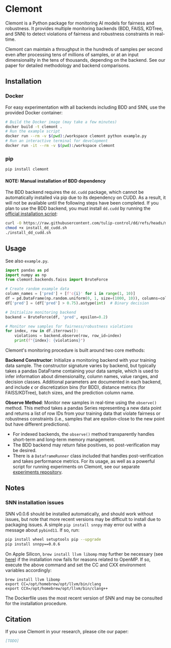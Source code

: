 # Clemont

Clemont is a Python package for monitoring AI models for fairness and robustness. It provides multiple monitoring backends (BDD, FAISS, KDTree, and SNN) to detect violations of fairness and robustness constraints in real-time. 

Clemont can maintain a throughput in the hundreds of samples per second even after processing tens of millions of samples, or at an input dimensionality in the tens of thousands, depending on the backend. See our paper for detailed methodology and backend comparisons.

## Installation

### Docker

For easy experimentation with all backends including BDD and SNN, use the provided Docker container:

```bash
# Build the Docker image (may take a few minutes)
docker build -t clemont .
# Run the example script
docker run --rm -v $(pwd):/workspace clemont python example.py
# Run an interactive terminal for development
docker run -it --rm -v $(pwd):/workspace clemont
```

### pip

```bash
pip install clemont
```

#### NOTE: Manual installation of BDD dependency

The BDD backend requires the `dd.cudd` package, which cannot be automatically installed via pip due to its dependency on CUDD. As a result, it will not be available until the following steps have been completed. If you plan to use the BDD backend, you must install `dd.cudd` by running the [official installation script](https://github.com/tulip-control/dd/blob/main/examples/install_dd_cudd.sh):

```bash
curl -O https://raw.githubusercontent.com/tulip-control/dd/refs/heads/main/examples/install_dd_cudd.sh
chmod +x install_dd_cudd.sh
./install_dd_cudd.sh
```

## Usage

See also `example.py`.

```python
import pandas as pd
import numpy as np
from clemont.backends.faiss import BruteForce

# Create random example data
column_names = ['pred'] + [f'c{i}' for i in range(1, 10)]
df = pd.DataFrame(np.random.uniform(0, 1, size=(1000, 10)), columns=column_names)
df['pred'] = (df['pred'] > 0.75).astype(int)  # Binary decision

# Initialize monitoring backend
backend = BruteForce(df, 'pred', epsilon=0.2)

# Monitor new samples for fairness/robustness violations
for index, row in df.iterrows():
    violations = backend.observe(row, row_id=index)
    print(f"{index}: {violations}")
```

Clemont's monitoring procedure is built around two core methods:

**Backend Constructor**: Initialize a monitoring backend with your training data sample. The constructor signature varies by backend, but typically takes a pandas DataFrame containing your data sample, which is used to infer information about dimensionality, column names, value ranges, and decision classes. Additional parameters are documented in each backend, and include $\epsilon$ or discretization bins (for BDD), distance metrics (for FAISS/KDTree), batch sizes, and the prediction column name.

**Observe Method**: Monitor new samples in real-time using the `observe()` method. This method takes a pandas Series representing a new data point and returns a list of row IDs from your training data that violate fairness or robustness constraints (i.e., samples that are epsilon-close to the new point but have different predictions). 

* For indexed backends, the `observe()` method transparently handles short-term and long-term memory management.
* The BDD backend may return false positives, so post-verification may be desired.
* There is a `DataframeRunner` class included that handles post-verification and takes performance metrics. For its usage, as well as a powerful script for running experiments on Clemont, see our separate [experiments repository](https://github.com/ariez-xyz/aimon). 


## Notes

### SNN installation issues

SNN v0.0.6 should be installed automatically, and should work without issues, but note that more recent versions may be difficult to install due to packaging issues. A simple `pip install snnpy` may error out with a message about `pybind11`. If so, run:

```bash
pip install wheel setuptools pip --upgrade
pip install snnpy==0.0.6
```

On Apple Silicon, `brew install llvm libomp` may further be necessary (see [here](https://stackoverflow.com/questions/60005176/how-to-deal-with-clang-error-unsupported-option-fopenmp-on-travis)) if the installation now fails for reasons related to OpenMP. If so, execute the above command and set the CC and CXX environment variables accordingly:

```
brew install llvm libomp
export CC=/opt/homebrew/opt/llvm/bin/clang
export CCX=/opt/homebrew/opt/llvm/bin/clang++
```

The Dockerfile uses the most recent version of SNN and may be consulted for the installation procedure.


## Citation

If you use Clemont in your research, please cite our paper:

```bibtex
[TODO]
```
